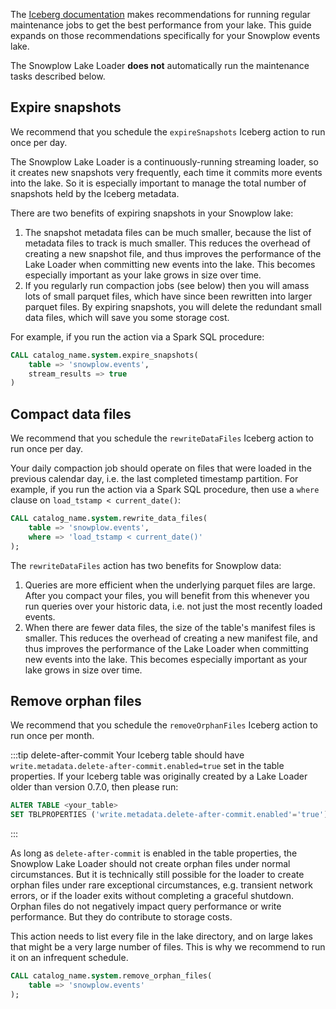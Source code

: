 The [Iceberg documentation](https://iceberg.apache.org/docs/latest/maintenance/) makes recommendations for running regular maintenance jobs to get the best performance from your lake.  This guide expands on those recommendations specifically for your Snowplow events lake.

The Snowplow Lake Loader **does not** automatically run the maintenance tasks described below.

## Expire snapshots

We recommend that you schedule the `expireSnapshots` Iceberg action to run once per day.

The Snowplow Lake Loader is a continuously-running streaming loader, so it creates new snapshots very frequently, each time it commits more events into the lake.  So it is especially important to manage the total number of snapshots held by the Iceberg metadata.

There are two benefits of expiring snapshots in your Snowplow lake:

1. The snapshot metadata files can be much smaller, because the list of metadata files to track is much smaller.  This reduces the overhead of creating a new snapshot file, and thus improves the performance of the Lake Loader when committing new events into the lake.  This becomes especially important as your lake grows in size over time.
2. If you regularly run compaction jobs (see below) then you will amass lots of small parquet files, which have since been rewritten into larger parquet files.  By expiring snapshots, you will delete the redundant small data files, which will save you some storage cost.

For example, if you run the action via a Spark SQL procedure:

```sql
CALL catalog_name.system.expire_snapshots(
    table => 'snowplow.events',
    stream_results => true
)
```

## Compact data files

We recommend that you schedule the `rewriteDataFiles` Iceberg action to run once per day.

Your daily compaction job should operate on files that were loaded in the previous calendar day, i.e. the last completed timestamp partition.  For example, if you run the action via a Spark SQL procedure, then use a `where` clause on `load_tstamp < current_date()`:

```sql
CALL catalog_name.system.rewrite_data_files(
    table => 'snowplow.events',
    where => 'load_tstamp < current_date()'
);
```

The `rewriteDataFiles` action has two benefits for Snowplow data:

1. Queries are more efficient when the underlying parquet files are large.  After you compact your files, you will benefit from this whenever you run queries over your historic data, i.e. not just the most recently loaded events.
2. When there are fewer data files, the size of the table's manifest files is smaller.  This reduces the overhead of creating a new manifest file, and thus improves the performance of the Lake Loader when committing new events into the lake.  This becomes especially important as your lake grows in size over time.

## Remove orphan files

We recommend that you schedule the `removeOrphanFiles` Iceberg action to run once per month.

:::tip delete-after-commit
Your Iceberg table should have `write.metadata.delete-after-commit.enabled=true` set in the table properties. If your Iceberg table was originally created by a Lake Loader older than version 0.7.0, then please run:

```sql
ALTER TABLE <your_table>
SET TBLPROPERTIES ('write.metadata.delete-after-commit.enabled'='true')
```
:::

As long as `delete-after-commit` is enabled in the table properties, the Snowplow Lake Loader should not create orphan files under normal circumstances.  But it is technically still possible for the loader to create orphan files under rare exceptional circumstances, e.g. transient network errors, or if the loader exits without completing a graceful shutdown.  Orphan files do not negatively impact query performance or write performance.  But they do contribute to storage costs.

This action needs to list every file in the lake directory, and on large lakes that might be a very large number of files.  This is why we recommend to run it on an infrequent schedule.

```sql
CALL catalog_name.system.remove_orphan_files(
    table => 'snowplow.events'
);
```
